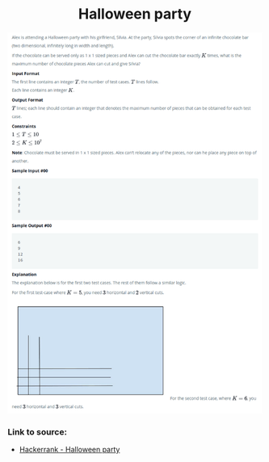 <h1 align="center">Halloween party</h1>

![alt text](https://raw.githubusercontent.com/matthew01lokiet/Github-repos-images/main/Algs/Maths/2Gifw9nr_o.png)


### Link to source: 
- <a href="https://www.hackerrank.com/challenges/halloween-party/problem">Hackerrank - Halloween party</a>

